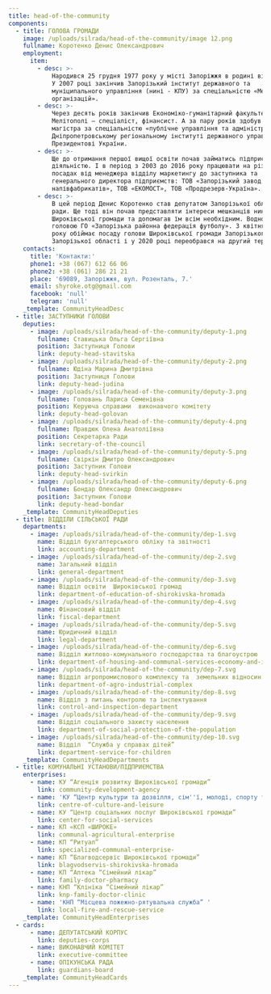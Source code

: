 ```yaml
---
title: head-of-the-community
components:
  - title: ГОЛОВА ГРОМАДИ
    image: /uploads/silrada/head-of-the-community/image 12.png
    fullname: Коротенко Денис Олександрович
    employment:
      item:
        - desc: >-
            Народився 25 грудня 1977 року у місті Запоріжжя в родині військових.
            У 2007 році закінчив Запорізький інститут державного та
            муніципального управління (нині - КПУ) за спеціальністю «Менеджмент
            організацій».
        - desc: >-
            Через десять років закінчив Економіко-гуманітарний факультет ЗНУ у
            Мелітополі – спеціаліст, фінансист. А за пару років здобув ступінь
            магістра за спеціальністю «публічне управління та адміністрування» у
            Дніпропетровському регіональному інституті державного управління при
            Президентові України.
        - desc: >-
            Ще до отримання першої вищої освіти почав займатись підприємницькою
            діяльністю. І в період з 2003 до 2016 року працювати на різних
            посадах від менеджера відділу маркетингу до заступника та
            генерального директора підприємств: ТОВ «Запорізький завод
            напівфабрикатів», ТОВ «ЕКОМОСТ», ТОВ «Продрезерв-Україна».
        - desc: >-
            В цей період Денис Коротенко став депутатом Запорізької обласної
            ради. Ще тоді він почав представляти інтереси мешканців нинішньої
            Широківської громади та допомагав їм всім необхідним. Водночас став
            головою ГО «Запорізька районна федерація футболу». З квітня 2017
            року обіймає посаду голови Широківської громади Запорізького району,
            Запорізької області і у 2020 році переобрався на другий термін.
    contacts:
      title: 'Контакти:'
      phone1: +38 (067) 612 66 06
      phone2: +38 (061) 286 21 21
      place: '69089, Запоріжжя, вул. Розенталь, 7.'
      email: shyroke.otg@gmail.com
      facebook: 'null'
      telegram: 'null'
    _template: CommunityHeadDesc
  - title: ЗАСТУПНИКИ ГОЛОВИ
    deputies:
      - image: /uploads/silrada/head-of-the-community/deputy-1.png
        fullname: Ставицька Ольга Сергіївна
        position: Заступниця Голови
        link: deputy-head-stavitska
      - image: /uploads/silrada/head-of-the-community/deputy-2.png
        fullname: Юдіна Марина Дмитрівна
        position: Заступниця Голови
        link: deputy-head-judina
      - image: /uploads/silrada/head-of-the-community/deputy-3.png
        fullname: Головань Лариса Семенівна
        position: Керуюча справами  виконавчого комітету
        link: deputy-head-golovan
      - image: /uploads/silrada/head-of-the-community/deputy-4.png
        fullname: Правдюк Олена Анатоліївна
        position: Секретарка Ради
        link: secretary-of-the-council
      - image: /uploads/silrada/head-of-the-community/deputy-5.png
        fullname: Свіркін Дмитро Олександрович
        position: Заступник Голови
        link: deputy-head-svirkin
      - image: /uploads/silrada/head-of-the-community/deputy-6.png
        fullname: Бондар Олександр Олександрович
        position: Заступник Голови
        link: deputy-head-bondar
    _template: CommunityHeadDeputies
  - title: ВІДДІЛИ СІЛЬСЬКОЇ РАДИ
    departments:
      - image: /uploads/silrada/head-of-the-community/dep-1.svg
        name: Відділ бухгалтерського обліку та звітності
        link: accounting-department
      - image: /uploads/silrada/head-of-the-community/dep-2.svg
        name: Загальний відділ
        link: general-department
      - image: /uploads/silrada/head-of-the-community/dep-3.svg
        name: Відділ освіти  Широківської громад
        link: department-of-education-of-shirokivska-hromada
      - image: /uploads/silrada/head-of-the-community/dep-4.svg
        name: Фінансовий відділ
        link: fiscal-department
      - image: /uploads/silrada/head-of-the-community/dep-5.svg
        name: Юридичний відділ
        link: legal-department
      - image: /uploads/silrada/head-of-the-community/dep-6.svg
        name: Відділ житлово-комунального господарства та благоустрою
        link: department-of-housing-and-communal-services-economy-and-improvement
      - image: /uploads/silrada/head-of-the-community/dep-7.svg
        name: Відділ агропромислового комплексу та  земельних відносин
        link: department-of-agro-industrial-complex
      - image: /uploads/silrada/head-of-the-community/dep-8.svg
        name: Відділ з питань контролю та інспектування
        link: control-and-inspection-department
      - image: /uploads/silrada/head-of-the-community/dep-9.svg
        name: Відділ соціального захисту населення
        link: department-of-social-protection-of-the-population
      - image: /uploads/silrada/head-of-the-community/dep-10.svg
        name: Відділ  “Служба у справах дітей”
        link: department-service-for-children
    _template: CommunityHeadDepartments
  - title: КОМУНАЛЬНІ УСТАНОВИ/ПІДПРИЄМСТВА
    enterprises:
      - name: КУ “Агенція розвитку Широківської громади”
        link: community-development-agency
      - name: 'КУ “Центр культури та дозвілля, сім''ї, молоді, спорту та туризму”'
        link: centre-of-culture-and-leisure
      - name: КУ “Центр соціальних послуг Широківської громади”
        link: center-for-social-services
      - name: КП «КСП «ШИРОКЕ»
        link: communal-agricultural-enterprise
      - name: КП “Ритуал”
        link: specialized-communal-enterprise-
      - name: КП “Благводсервіс Широківської громади”
        link: blagvodservis-shirokivska-hromada
      - name: КП “Аптека “Сімейний лікар”
        link: family-doctor-pharmacy
      - name: КНП “Клініка “Сімейний лікар”
        link: knp-family-doctor-clinic
      - name: 'КНП “Місцева пожежно-рятувальна служба” '
        link: local-fire-and-rescue-service
    _template: CommunityHeadEnterprises
  - cards:
      - name: ДЕПУТАТСЬКИЙ КОРПУС
        link: deputies-corps
      - name: ВИКОНАВЧИЙ КОМІТЕТ
        link: executive-committee
      - name: ОПІКУНСЬКА РАДА
        link: guardians-board
    _template: CommunityHeadCards
---
```


